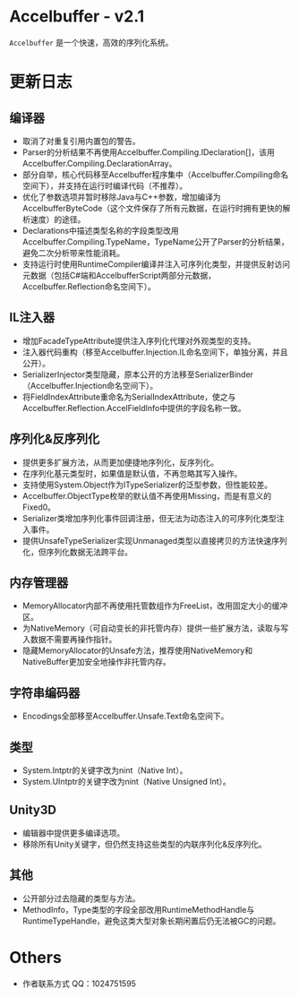 # Accelbuffer - v2.1
`Accelbuffer` 是一个快速，高效的序列化系统。

# 更新日志

## 编译器
* 取消了对重复引用内置包的警告。
* Parser的分析结果不再使用Accelbuffer.Compiling.IDeclaration[]，该用Accelbuffer.Compiling.DeclarationArray。
* 部分自举，核心代码移至Accelbuffer程序集中（Accelbuffer.Compiling命名空间下），并支持在运行时编译代码（不推荐）。
* 优化了参数选项并暂时移除Java与C++参数，增加编译为AccelbufferByteCode（这个文件保存了所有元数据，在运行时拥有更快的解析速度）的途径。
* Declarations中描述类型名称的字段类型改用Accelbuffer.Compiling.TypeName，TypeName公开了Parser的分析结果，避免二次分析带来性能消耗。
* 支持运行时使用RuntimeCompiler编译并注入可序列化类型，并提供反射访问元数据（包括C#端和AccelbufferScript两部分元数据，Accelbuffer.Reflection命名空间下）。

## IL注入器
* 增加FacadeTypeAttribute提供注入序列化代理对外观类型的支持。
* 注入器代码重构（移至Accelbuffer.Injection.IL命名空间下，单独分离，并且公开）。
* SerializerInjector类型隐藏，原本公开的方法移至SerializerBinder（Accelbuffer.Injection命名空间下）。
* 将FieldIndexAttribute重命名为SerialIndexAttribute，使之与Accelbuffer.Reflection.AccelFieldInfo中提供的字段名称一致。

## 序列化&反序列化
* 提供更多扩展方法，从而更加便捷地序列化，反序列化。
* 在序列化基元类型时，如果值是默认值，不再忽略其写入操作。
* 支持使用System.Object作为ITypeSerializer<T>的泛型参数，但性能较差。
* Accelbuffer.ObjectType枚举的默认值不再使用Missing，而是有意义的Fixed0。
* Serializer类增加序列化事件回调注册，但无法为动态注入的可序列化类型注入事件。
* 提供UnsafeTypeSerializer实现Unmanaged类型以直接拷贝的方法快速序列化，但序列化数据无法跨平台。

## 内存管理器
* MemoryAllocator内部不再使用托管数组作为FreeList，改用固定大小的缓冲区。
* 为NativeMemory（可自动变长的非托管内存）提供一些扩展方法，读取与写入数据不需要再操作指针。
* 隐藏MemoryAllocator的Unsafe方法，推荐使用NativeMemory和NativeBuffer更加安全地操作非托管内存。

## 字符串编码器
* Encodings全部移至Accelbuffer.Unsafe.Text命名空间下。

## 类型
* System.Intptr的关键字改为nint（Native Int）。
* System.UIntptr的关键字改为nint（Native Unsigned Int）。

## Unity3D
* 编辑器中提供更多编译选项。
* 移除所有Unity关键字，但仍然支持这些类型的内联序列化&反序列化。

## 其他
* 公开部分过去隐藏的类型与方法。
* MethodInfo，Type类型的字段全部改用RuntimeMethodHandle与RuntimeTypeHandle，避免这类大型对象长期闲置后仍无法被GC的问题。

# Others
* 作者联系方式 QQ：1024751595